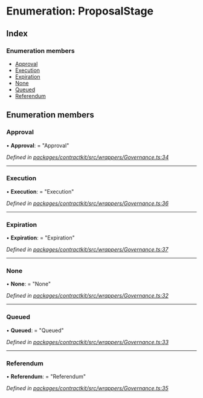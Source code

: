 # Enumeration: ProposalStage

## Index

### Enumeration members

* [Approval](_contractkit_src_wrappers_governance_.proposalstage.md#approval)
* [Execution](_contractkit_src_wrappers_governance_.proposalstage.md#execution)
* [Expiration](_contractkit_src_wrappers_governance_.proposalstage.md#expiration)
* [None](_contractkit_src_wrappers_governance_.proposalstage.md#none)
* [Queued](_contractkit_src_wrappers_governance_.proposalstage.md#queued)
* [Referendum](_contractkit_src_wrappers_governance_.proposalstage.md#referendum)

## Enumeration members

###  Approval

• **Approval**: = "Approval"

*Defined in [packages/contractkit/src/wrappers/Governance.ts:34](https://github.com/celo-org/celo-monorepo/blob/master/packages/contractkit/src/wrappers/Governance.ts#L34)*

___

###  Execution

• **Execution**: = "Execution"

*Defined in [packages/contractkit/src/wrappers/Governance.ts:36](https://github.com/celo-org/celo-monorepo/blob/master/packages/contractkit/src/wrappers/Governance.ts#L36)*

___

###  Expiration

• **Expiration**: = "Expiration"

*Defined in [packages/contractkit/src/wrappers/Governance.ts:37](https://github.com/celo-org/celo-monorepo/blob/master/packages/contractkit/src/wrappers/Governance.ts#L37)*

___

###  None

• **None**: = "None"

*Defined in [packages/contractkit/src/wrappers/Governance.ts:32](https://github.com/celo-org/celo-monorepo/blob/master/packages/contractkit/src/wrappers/Governance.ts#L32)*

___

###  Queued

• **Queued**: = "Queued"

*Defined in [packages/contractkit/src/wrappers/Governance.ts:33](https://github.com/celo-org/celo-monorepo/blob/master/packages/contractkit/src/wrappers/Governance.ts#L33)*

___

###  Referendum

• **Referendum**: = "Referendum"

*Defined in [packages/contractkit/src/wrappers/Governance.ts:35](https://github.com/celo-org/celo-monorepo/blob/master/packages/contractkit/src/wrappers/Governance.ts#L35)*
